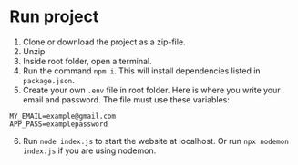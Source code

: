 # Run project
1. Clone or download the project as a zip-file.
2. Unzip
3. Inside root folder, open a terminal.
4. Run the command `npm i`. This will install dependencies listed in `package.json`.
5. Create your own `.env` file in root folder. Here is where you write your email and password.
The file must use these variables:
```
MY_EMAIL=example@gmail.com
APP_PASS=examplepassword
```
6. Run `node index.js` to start the website at localhost.
Or run `npx nodemon index.js` if you are using nodemon.